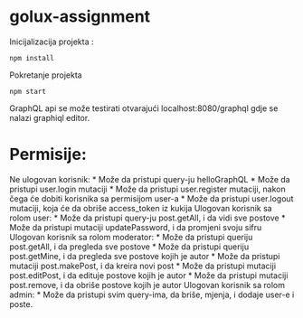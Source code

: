 # golux-assignment

Inicijalizacija projekta :

```
npm install
```

Pokretanje projekta

```
npm start
```

GraphQL api se može testirati otvarajući localhost:8080/graphql gdje se nalazi graphiql editor.

# Permisije:
Ne ulogovan korisnik:
    * Može da pristupi query-ju helloGraphQL
    * Može da pristupi user.login mutaciji
    * Može da pristupi user.register mutaciji, nakon čega će dobiti korisnika sa permisijom user-a
    * Može da pristupi user.logout mutaciji, koja će da obriše access_token iz kukija
Ulogovan korisnik sa rolom user:
    * Može da pristupi query-ju post.getAll, i da vidi sve postove
    * Može da pristupi mutaciji updatePassword, i da promjeni svoju sifru
Ulogovan korisnik sa rolom moderator:
    * Može da pristupi queriju post.getAll, i da pregleda sve postove
    * Može da pristupi queriju post.getMine, i da pregleda sve postove kojih je autor
    * Može da pristupi mutaciji post.makePost, i da kreira novi post
    * Može da pristupi mutaciji post.editPost, i da edituje postove kojih je autor
    * Može da pristupi mutaciji post.remove, i da obriše postove kojih je autor
Ulogovan korisnik sa rolom admin:
    * Može da pristupi svim query-ima, da briše, mjenja, i dodaje user-e i poste.